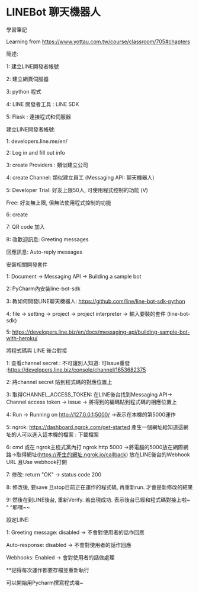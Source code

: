 # LINEBot 聊天機器人

學習筆記

Learning from  https://www.yottau.com.tw/course/classroom/705#chapters

簡述:

1: 建立LINE開發者帳號

2: 建立網頁伺服器

3: python 程式

4: LINE 開發者工具 : LINE SDK

5: Flask : 連接程式和伺服器

建立LINE開發者帳號:

1: developers.line.me/en/

2: Log in and fill out info

3: create Providers : 類似建立公司

4: create Channel: 類似建立員工 (Messaging API: 聊天機器人)

5: Developer Trial: 好友上限50人, 可使用程式控制的功能 (V)

   Free: 好友無上限, 但無法使用程式控制的功能

6: create

7: QR code 加入

8: 改歡迎訊息: Greeting messages

   回應訊息: Auto-reply messages

安裝相關開發套件

1: Document -> Messaging API -> Building a sample bot

2: PyCharm內安裝line-bot-sdk

3: 教如何開發LINE聊天機器人: https://github.com/line/line-bot-sdk-python

4: file -> setting -> project -> project interpreter -> 輸入要裝的套件 (line-bot-sdk)

5: https://developers.line.biz/en/docs/messaging-api/building-sample-bot-with-heroku/

將程式碼與 LINE 後台對接

1: 查看channel secret : 不可讓別人知道: 可Issue重發 :https://developers.line.biz/console/channel/1653682375

2: 將channel secret 貼到程式碼的對應位置上

3: 取得CHANNEL_ACCESS_TOKEN: 在LINE後台找到Messaging API-> Channel access token -> issue -> 將得到的編碼貼到程式碼的相應位置上

4: Run -> Running on http://127.0.0.1:5000/ ->表示在本機的第5000運作

5: ngrok: https://dashboard.ngrok.com/get-started  產生一個網址給知道這網址的人可以進入這本機的檔案 : 下載檔案

6: cmd 或在 ngrok主程式黨內打 ngrok http 5000 ->將電腦的5000放在網際網路->取得網址(https://產生的網址.ngrok.io/callback) 放在LINE後台的Webhook URL 且Use webhook打開

7: 修改: return "OK" -> status code 200  

8: 修改後, 要save 且stop目前正在運作的程式碼, 再重新run. 才會是新修改的結果

9: 然後在到LINE後台, 重新Verify. 若出現成功. 表示後台已經和程式碼對接上啦~  ^ ^耶嘿~~

設定LINE:

1: Greeting message: disabled -> 不會對使用者的話作回應

   Auto-response: disabled -> 不會對使用者的話作回應
   
   Webhooks: Enabled -> 會對使用者的話做處理
   
   **記得每次運作都要存檔並重新執行


可以開始用Pycharm撰寫程式囉~
